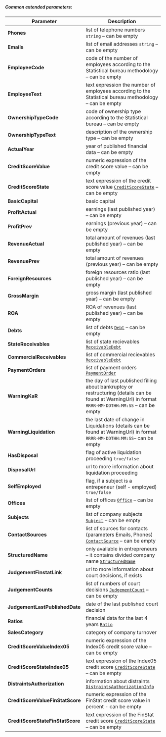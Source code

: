 ##### Common extended parameters:
| Parameter | Description |
| ----------- | ----------- |
| **Phones** | list of telephone numbers `string` – can be empty |
| **Emails** | list of email addresses `string` – can be empty |
| **EmployeeCode** | code of the number of employees according to the Statistical bureau methodology – can be empty |
| **EmployeeText** | text expression the number of employees according to the Statistical bureau methodology – can be empty |
| **OwnershipTypeCode** | code of ownership type according to the Statistical bureau – can be empty |
| **OwnershipTypeText** | description of the ownership type – can be empty |
| **ActualYear** | year of published financial data – can be empty |
| **CreditScoreValue** | numeric expression of the credit score value – can be empty |
| **CreditScoreState** | text expression of the credit score value [`CreditScoreState`](#CreditScoreState) – can be empty |
| **BasicCapital** | basic capital |
| **ProfitActual** | earnings (last published year) – can be empty |
| **ProfitPrev** | earnings (previous year) – can be empty |
| **RevenueActual** | total amount of revenues (last published year) – can be empty |
| **RevenuePrev** | total amount of revenues (previous year) – can be empty |
| **ForeignResources** | foreign resources ratio (last published year) – can be empty |
| **GrossMargin** | gross margin (last published year) – can be empty |
| **ROA** | ROA of revenues (last published year) – can be empty |
| **Debts** | list of debts [`Debt`](#Debt) – can be empty |
| **StateReceivables** | list of state recievables [`ReceivableDebt`](#ReceivableDebt) |
| **CommercialReceivables** | list of commercial recievables [`ReceivableDebt`](#ReceivableDebt) |
| **PaymentOrders** | list of payment orders [`PaymentOrder`](#PaymentOrder) |
| **WarningKaR** | the day of last published filling about bankruptcy or restructuring (details can be found at WarningUrl) in format `RRRR-MM-DDTHH:MM:SS` – can be empty |
| **WarningLiquidation** | the last date of change in Liquidations (details can be found at WarningUrl) in format `RRRR-MM-DDTHH:MM:SS`– can be empty |
| **HasDisposal** | flag of active liquidation proceeding `true/false` |
| **DisposalUrl** | url to more information about liquidation proceeding |
| **SelfEmployed** | flag, if a subject is a entrepeneur (self - employed) `true/false` |
| **Offices** | list of offices [`Office`](#Office) – can be empty |
| **Subjects** | list of company subjects [`Subject`](#Subject) – can be empty |
| **ContactSources** | list of sources for contacts (parameters Emails, Phones) [`ContactSource`](#ContactSource) – can be empty |
| **StructuredName** | only available in entrepreneurs – it contains divided company name [`StructuredName`](#StructuredName) |
| **JudgementFinstatLink** | url to more information about court decisions, if exists |
| **JudgementCounts** | list of numbers of court decisions [`JudgementCount`](#JudgementCount) – can be empty |
| **JudgementLastPublishedDate** | date of the last published court decision |
| **Ratios** | financial data for the last 4 years [`Ratio`](#Ratio) |
| **SalesCategory** | category of company turnover |
| **CreditScoreValueIndex05** | numeric expression of the Index05 credit score value – can be empty |
| **CreditScoreStateIndex05** | text expression of the Index05 credit score [`CreditScoreState`](#CreditScoreState) – can be empty |
| **DistraintsAuthorization** | information about distraints [`DistraintsAuthorizationInfo`](#DistraintsAuthorizationInfo) |
| **CreditScoreValueFinStatScore** | numeric expression of the FinStat credit score value in  percent - can be empty |
| **CreditScoreStateFinStatScore** | text expression of the FinStat credit score [`CreditScoreState`](#CreditScoreState) – can be empty |